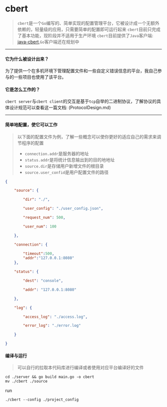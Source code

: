 # cbert
> `cbert`是一个`Go`编写的、简单实现的配置管理平台，它被设计成一个无额外依赖的，轻量级的应用，只需要简单的配置即可运行起来
> `cbert`目前只完成了基本功能，现阶段并不适用于生产环境
> `cbert`目前提供了`Java`客户端: [java-cbert](https://github.com/zbh255/java-cbert),`Go`客户端还在规划中
---
#### 它为什么被设计出来？
为了提供一个在多机环境下管理配置文件和一些自定义错误信息的平台，我自己参与的一些项目也使用了该平台。
####  它是怎么工作的？
`cbert server`与`cbert client`的交互是基于`tcp`自举的二进制协议，了解协议的具体设计规范可以查看这一篇文档: (ProtocolDesign.md)

---
#### 简单地配置，使它可以工作
> 以下面的配置文件为例，了解一些概念可以使你更好的适应自己的需求来调节程序的配置
> - `connection.addr`是服务器的地址
> - `status.addr`是将统计信息输出到的目的地地址
> - `source.dir`是存储用户新增文件的根目录
> - `source.user_confid`是用户配置文件的路径
```json
{

	"source": {

		"dir": "./",

		"user_config": "./user_config.json",

		"request_num": 500,

		"user_num": 100

	},

	"connection": {

		"timeout":500,
		"addr":"127.0.0.1:8080"
	},

	"status": {

		"dest": "console",

		"addr": "127.0.0.1:8080"

	},

	"log": {

		"access_log": "./access.log",

		"error_log": "./error.log"

	}

}
```
#### 编译与运行
> 可以自行的拉取本代码库进行编译或者使用对应平台编译好的文件
```shell
cd ./server && go build main.go -o cbert
mv ./cbert ./source
```
run
```shell
./cbert --config ./project_config
```
